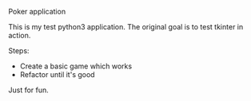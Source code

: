 Poker application

This is my test python3 application.
The original goal is to test tkinter in action.

Steps:
- Create a basic game which works
- Refactor until  it's good

Just for fun.